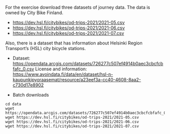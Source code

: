For the exercise download three datasets of journey data. The data is owned by City Bike Finland.

* https://dev.hsl.fi/citybikes/od-trips-2021/2021-05.csv
* https://dev.hsl.fi/citybikes/od-trips-2021/2021-06.csv
* https://dev.hsl.fi/citybikes/od-trips-2021/2021-07.csv

Also, there is a dataset that has information about Helsinki Region Transport’s (HSL) city bicycle stations.

* Dataset: https://opendata.arcgis.com/datasets/726277c507ef4914b0aec3cbcfcbfafc_0.csv
License and information: https://www.avoindata.fi/data/en/dataset/hsl-n-kaupunkipyoraasemat/resource/a23eef3a-cc40-4608-8aa2-c730d17e8902

* Batch downloads
```
cd data
wget https://opendata.arcgis.com/datasets/726277c507ef4914b0aec3cbcfcbfafc_0.csv
wget https://dev.hsl.fi/citybikes/od-trips-2021/2021-05.csv
wget https://dev.hsl.fi/citybikes/od-trips-2021/2021-06.csv
wget https://dev.hsl.fi/citybikes/od-trips-2021/2021-07.csv
```
